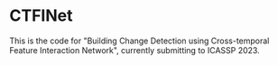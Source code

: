 # CTFINet

This is the code for "Building Change Detection using Cross-temporal Feature Interaction Network", currently submitting to ICASSP 2023.
